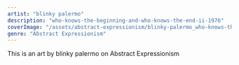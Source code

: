 ```yaml
---
artist: "blinky palermo"
description: "who-knows-the-beginning-and-who-knows-the-end-ii-1976"
coverImage: "/assets/abstract-expressionism/blinky-palermo_who-knows-the-beginning-and-who-knows-the-end-ii-1976.jpg"
genre: "Abstract Expressionism"
---
```

This is an art by blinky palermo on Abstract Expressionism

